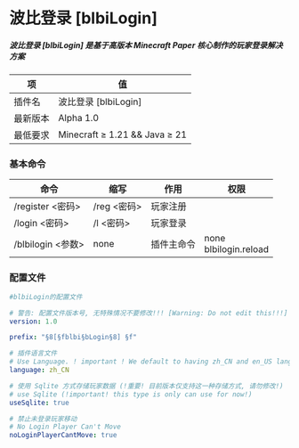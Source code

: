 # 波比登录 [blbiLogin]

##### 波比登录 [blbiLogin] 是基于高版本 Minecraft Paper 核心制作的玩家登录解决方案

| 项       | 值                            |
| -------- | ----------------------------- |
| 插件名   | 波比登录 [blbiLogin]          |
| 最新版本 | Alpha 1.0                     |
| 最低要求 | Minecraft ≥ 1.21 && Java ≥ 21 |

### 基本命令

| 命令              | 缩写        | 作用                     | 权限                       |
| ----------------- | ----------- | ------------------------ | -------------------------- |
| /register <密码>  | /reg <密码> | 玩家注册                 |                            |
| /login <密码>     | /l <密码>   | 玩家登录                 |                            |
| /blbilogin <参数> | none        | 插件主命令<br /><reload> | none<br />blbilogin.reload |

### 配置文件

```yaml
#blbiLogin的配置文件

# 警告: 配置文件版本号, 无特殊情况不要修改!!! [Warning: Do not edit this!!!]
version: 1.0

prefix: "§8[§fblbi§bLogin§8] §f"

# 插件语言文件
# Use Language. ! important ! We default to having zh_CN and en_US language files. For other languages, you can create your own yaml files in the /languages directory
language: zh_CN

# 使用 Sqlite 方式存储玩家数据 (!重要! 目前版本仅支持这一种存储方式, 请勿修改!)
# use Sqlite (!important! this type is only can use for now!)
useSqlite: true

# 禁止未登录玩家移动
# No Login Player Can't Move
noLoginPlayerCantMove: true
```

